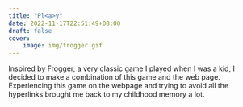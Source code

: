 ```yaml
---
title: "Pl<a>y"
date: 2022-11-17T22:51:49+08:00
draft: false
cover:
    image: img/frogger.gif
---
```


Inspired by Frogger, a very classic game I played when I was a kid, I decided to make a combination of this game and the web page. Experiencing this game on the webpage and trying to avoid all the hyperlinks brought me back to my childhood memory a lot.